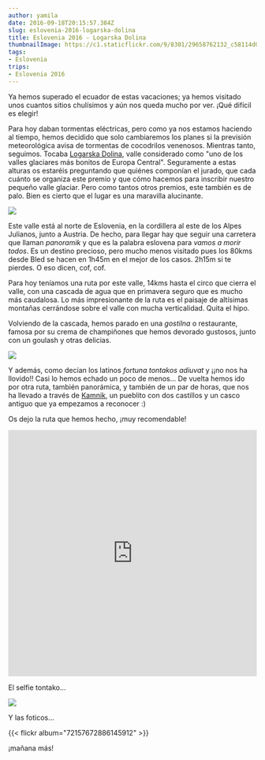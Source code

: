 ```yaml
---
author: yamila
date: 2016-09-18T20:15:57.384Z
slug: eslovenia-2016-logarska-dolina
title: Eslovenia 2016 - Logarska Dolina
thumbnailImage: https://c1.staticflickr.com/9/8301/29658762132_c58114d0e3_c.jpg
tags:
- Eslovenia
trips:
- Eslovenia 2016
---
```


Ya hemos superado el ecuador de estas vacaciones; ya hemos visitado unos cuantos sitios chulísimos y aún nos queda mucho por ver. ¡Qué difícil es elegir!

Para hoy daban tormentas eléctricas, pero como ya nos estamos haciendo al tiempo, hemos decidido que solo cambiaremos los planes si la previsión meteorológica avisa de tormentas de cocodrilos venenosos. Mientras tanto, seguimos. Tocaba <a href="https://www.google.si/search?q=logarska+dolina&client=ms-android-oneplus&prmd=imvn&source=lnms&tbm=isch&sa=X&ved=0ahUKEwiW6InA1pnPAhWHVRQKHUjqBcYQ_AUIBygB&biw=360&bih=560" target="_new">Logarska Dolina</a>, valle considerado como  "uno de los valles glaciares más bonitos de Europa Central". Seguramente a estas alturas os estaréis preguntando que quiénes componían el jurado, que cada cuánto se organiza este premio y que cómo hacemos para inscribir nuestro pequeño valle glaciar. Pero como tantos otros premios, este también es de palo. Bien es cierto que el lugar es una maravilla alucinante.

<img src="https://c1.staticflickr.com/9/8301/29658762132_c58114d0e3_c.jpg" />

Este valle está al norte de Eslovenia, en la cordillera al este de los Alpes Julianos, junto a Austria. De hecho, para llegar hay que seguir una carretera que llaman <em>panoramik</em> y que es la palabra eslovena para <em>vamos a morir todos</em>. Es un destino precioso, pero mucho menos visitado pues los 80kms desde Bled se hacen en 1h45m en el mejor de los casos. 2h15m si te pierdes. O eso dicen, cof, cof.

Para hoy teníamos una ruta por este valle, 14kms hasta el circo que cierra el valle, con una cascada de agua que en primavera seguro que es mucho más caudalosa. Lo más impresionante de la ruta es el paisaje de altísimas montañas cerrándose sobre el valle con mucha verticalidad. Quita el hipo.

Volviendo de la cascada, hemos parado en una <em>gostilna</em> o restaurante, famosa por su crema de champiñones que hemos devorado gustosos, junto con un goulash y otras delicias.

<img src="https://c1.staticflickr.com/9/8513/29143409064_8c4ab4a9b6_c.jpg" />

Y además, como decían los latinos <em>fortuna tontakos adiuvat</em> y ¡¡no nos ha llovido!! Casi lo hemos echado un poco de menos... De vuelta hemos ido por otra ruta, también panorámica, y también de un par de horas, que nos ha llevado a través de <a href="https://www.google.si/search?q=kamnik&client=ms-android-oneplus&prmd=mivn&source=lnms&tbm=isch&sa=X&ved=0ahUKEwjUpK3b2JnPAhXHORQKHb3HCREQ_AUICCgC&biw=360&bih=560" target="_new">Kamnik</a>, un pueblito con dos castillos y un casco antiguo que ya empezamos a reconocer :)

Os dejo la ruta que hemos hecho, ¡muy recomendable!

<iframe width='100%' height='500px' frameBorder='0' src='https://a.tiles.mapbox.com/v4/yamila.1dhb9fk5/attribution,zoompan,zoomwheel.html?access_token=pk.eyJ1IjoieWFtaWxhIiwiYSI6IjUzNDE5ZDRkZjBiZjBiZDY0YTBhZjBmNmUyZGYzYTZiIn0.okLJEzGsBQ6IOgn1mhToIQ#14/46.387/14.619'></iframe>

El selfie tontako...

<img src="https://c1.staticflickr.com/9/8552/29771810475_04f4e3cb66_c.jpg" />

Y las foticos...

{{< flickr album="72157672886145912" >}}

¡mañana más!
